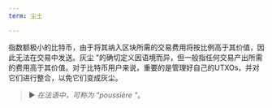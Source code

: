 ```yaml
---
term: 尘土

---
```

指数额极小的比特币，由于将其纳入区块所需的交易费用将按比例高于其价值，因此无法在交易中发送。灰尘 "的确切定义因语境而异，但一般指任何交易产出所需的费用高于其价值。对于比特币用户来说，重要的是管理好自己的UTXOs，并对它们进行整合，以免它们变成灰尘。

> ► *在法语中，可称为 "poussière "*。